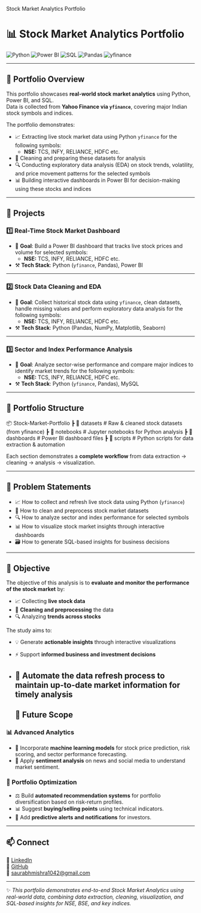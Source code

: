 Stock Market Analytics Portfolio

# 📊 Stock Market Analytics Portfolio

![Python](https://img.shields.io/badge/Python-3.13-blue?logo=python)
![Power BI](https://img.shields.io/badge/PowerBI-Dashboards-yellow?logo=powerbi)
![SQL](https://img.shields.io/badge/SQL-Queries-orange?logo=MySQL)
![Pandas](https://img.shields.io/badge/Pandas-Data%20Analysis-purple?logo=pandas)
![yfinance](https://img.shields.io/badge/Data-yfinance-lightgrey?logo=yahoo)

---

## 📌 Portfolio Overview

This portfolio showcases **real-world stock market analytics** using Python, Power BI, and SQL.  
Data is collected from **Yahoo Finance via `yfinance`**, covering major Indian stock symbols and indices.

The portfolio demonstrates:  
- 📈 Extracting live stock market data using Python `yfinance` for the following symbols:  
  - **NSE:** TCS, INFY, RELIANCE, HDFC  etc.
- 🧹 Cleaning and preparing these datasets for analysis  
- 🔍 Conducting exploratory data analysis (EDA) on stock trends, volatility, and price movement patterns for the selected symbols  
- 📊 Building interactive dashboards in Power BI for decision-making using these stocks and indices  

---

## 🚀 Projects

### 1️⃣ Real-Time Stock Market Dashboard
- 📌 **Goal**: Build a Power BI dashboard that tracks live stock prices and volume for selected symbols:  
  - **NSE:** TCS, INFY, RELIANCE, HDFC etc. 
- ⚒️ **Tech Stack**: Python (`yfinance`, Pandas), Power BI
---

### 2️⃣ Stock Data Cleaning and EDA
- 📌 **Goal**: Collect historical stock data using `yfinance`, clean datasets, handle missing values and perform exploratory data analysis for the following symbols:  
  - **NSE:** TCS, INFY, RELIANCE, HDFC etc.
- ⚒️ **Tech Stack**: Python (Pandas, NumPy, Matplotlib, Seaborn)  
---

### 3️⃣ Sector and Index Performance Analysis
- 📌 **Goal**: Analyze sector-wise performance and compare major indices to identify market trends for the following symbols:  
  - **NSE:** TCS, INFY, RELIANCE, HDFC etc.
- ⚒️ **Tech Stack**: Python (`yfinance`, Pandas), MySQL 
---

## 📂 Portfolio Structure

📦 Stock-Market-Portfolio
┣ 📂 datasets # Raw & cleaned stock datasets (from yfinance)
┣ 📂 notebooks # Jupyter notebooks for Python analysis
┣ 📂 dashboards # Power BI dashboard files
┣ 📂 scripts # Python scripts for data extraction & automation


Each section demonstrates a **complete workflow** from data extraction → cleaning → analysis → visualization.

---

## 🎯 Problem Statements

- 📈 How to collect and refresh live stock data using Python (`yfinance`)  
- 🧹 How to clean and preprocess stock market datasets  
- 🔍 How to analyze sector and index performance for selected symbols  
- 📊 How to visualize stock market insights through interactive dashboards  
- 🗃️ How to generate SQL-based insights for business decisions
---
## 🎯 Objective

The objective of this analysis is to **evaluate and monitor the performance of the stock market** by:  

- 📈 Collecting **live stock data**  
- 🧹 **Cleaning and preprocessing** the data  
- 🔍 Analyzing **trends across stocks**  

The study aims to:  
- 💡 Generate **actionable insights** through interactive visualizations 
- ⚡ Support **informed business and investment decisions**  
- 🔄 Automate the **data refresh process** to maintain up-to-date market information for timely analysis
  ---

  ## 🌟 Future Scope

### 📊 Advanced Analytics
- 🤖 Incorporate **machine learning models** for stock price prediction, risk scoring, and sector performance forecasting.  
- 📰 Apply **sentiment analysis** on news and social media to understand market sentiment.  

### 💼 Portfolio Optimization
- ⚖️ Build **automated recommendation systems** for portfolio diversification based on risk-return profiles.  
- 📊 Suggest **buying/selling points** using technical indicators.  
- 🔔 Add **predictive alerts and notifications** for investors.
---

## 📫 Connect

🔗 [LinkedIn](https://www.linkedin.com/in/yourlinkedin)  
🐙 [GitHub](https://github.com/yourusername)  
📧 saurabhmishra1042@gmail.com

---

✨ *This portfolio demonstrates end-to-end Stock Market Analytics using real-world data, combining data extraction, cleaning, visualization, and SQL-based insights for NSE, BSE, and key indices.*




